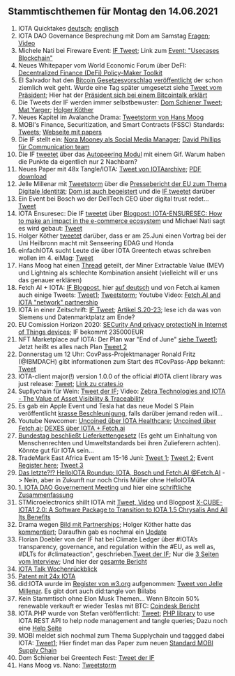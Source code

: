 ## Stammtischthemen für Montag den 14.06.2021

1. IOTA Quicktakes [deutsch](https://www.youtube.com/watch?v=HIVhfvG6yTk); [englisch](https://www.youtube.com/watch?v=HIVhfvG6yTk&t=1s)
2. IOTA DAO Governance Besprechung mit Dom am Samstag [Fragen](https://github.com/iota-community/Community-Governance/discussions/31); [Video](https://www.youtube.com/watch?v=SOY3reRHus4)
3. Michele Nati bei Fireware Event: [IF Tweet](https://twitter.com/iota/status/1402188688768090114?s=20); Link zum [Event: "Usecases Blockchain"](https://www.fiware.org/events/use-cases-blockchain/)
4. Neues Whitepaper vom World Economic Forum über DeFI: [Decentralized Finance (DeFi) Policy-Maker Toolkit](http://www3.weforum.org/docs/WEF_DeFi_Policy_Maker_Toolkit_2021.pdf)
5. El Salvador hat den [Bitcoin Gesetzesvorschlag veröffentlicht](https://twitter.com/DocumentingBTC/status/1402448396171067392?s=19) der schon ziemlich weit geht. Wurde eine Tag später umgesetzt siehe [Tweet vom Präsident](https://twitter.com/nayibbukele/status/1402507224916836352?s=21); Hier hat der [Präsident sich bei einem Bitcointalk erklärt](https://soundcloud.com/user-78867804-972462309/btc-legal-tender?ref=clipboard&p=a&c=0&utm_campaign=social_sharing&utm_medium=text&utm_source=clipboard)
6. Die Tweets der IF werden immer selbstbewuster: [Dom Schiener Tweet](https://twitter.com/DomSchiener/status/1402340126903185409?s=209); [Mat Yarger](https://twitter.com/Mat_Yarger/status/1401899441473429510?s=20); [Holger Köther](https://twitter.com/HolgerKoether/status/1402557908588564480?s=20)
7. Neues Kapitel im Avalanche Drama: [Tweetstorm von Hans Moog](https://twitter.com/hus_qy/status/1402333347913900034?s=20)
8. MOBI's Finance, Securitization, and Smart Contracts (FSSC) Standards: [Tweets](https://twitter.com/dltMOBI/status/1402265941820510218?s=20); [Webseite mit papers](https://dlt.mobi/standards/)
9. Die IF stellt ein: [Nora Mooney als Social Media Manager](https://blog.iota.org/welcome-nora-mooney-to-the-iota/); [David Phillips für Communication team](https://blog.iota.org/welcome-david-phillips-to-the-iota-foundation/)
10. Die IF [tweetet](https://twitter.com/iota/status/1402250615170945027?s=20) über das [Autopeering Modul](https://v2.iota.org/how-it-works/module3) mit einem Gif. Warum haben die Punkte da eigentlich nur 2 Nachbarn?
11. Neues Paper mit 48x Tangle/IOTA: [Tweet von IOTAarchive](https://twitter.com/_iotaarchive/status/1402529649331249154?s=20); [PDF download](https://t.co/rdCOnQUcTn?amp=1)
12. Jelle Millenar mit [Tweetstorm](https://twitter.com/JelleFm/status/1402531849356857347?s=20) über die [Pressebericht der EU zum Thema Digitale Identität](https://ec.europa.eu/commission/presscorner/detail/en/IP_21_2663); [Dom ist auch begeistert](https://twitter.com/DomSchiener/status/1402543659044724739?s=20) und die [IF tweetet](https://twitter.com/iota/status/1402603906052628481?s=20) darüber
13. Ein Event bei Bosch wo der DellTech CEO über digital trust redet... [Tweet](https://twitter.com/Bosch_IO/status/1397836238413914113?s=20)
14. IOTA Ensuresec: Die IF [tweetet](https://twitter.com/iota/status/1402617418548121604?s=19) über [Blogpost: IOTA-ENSURESEC: How to make an impact in the e-commerce ecosystem](https://blog.iota.org/iota-ensuresec-how-to-make-an-impact-in-the-e-commerce-ecosystem/) und Michael Nati sagt es wird gebaut: [Tweet](https://twitter.com/michelenati/status/1402633987311480838?s=20)
15. Holger Köther [tweetet](https://twitter.com/HolgerKoether/status/1402582722854404097?s=09) darüber, dass er am 25.Juni einen Vortrag bei der Uni Heilbronn macht mit Senseering EDAG und Honda
16. einfachIOTA sucht Leute die über IOTA Greentech etwas schreiben wollen im 4. eiMag: [Tweet](https://twitter.com/einfachIOTA/status/1402564041583779840?s=20)
17. Hans Moog hat einen [Thread](https://twitter.com/MZietzke/status/1384201848047824904) geteilt, der Miner Extractable Value (MEV) und Lightning als schlechte Kombination ansieht (vielleicht will er uns das genauer erklären)
18. Fetch AI + IOTA: [IF Blogpost](https://blog.iota.org/fetch-ai-and-the-iota-foundation-collaborate-to-offer-autonomous-economic-agents-on-the-tangle/), hier [auf deutsch](https://iota-einsteiger-guide.de/iota-kuenstliche-intelligenz-ki.html) und von Fetch.ai kamen auch einige Tweets: [Tweet1](https://twitter.com/Fetch_ai/status/1402657536378085377?s=20); [Tweetstorm](https://twitter.com/Fetch_ai/status/1402657553918611461?s=20); Youtube Video: [Fetch.AI and IOTA "network" partnership](https://www.youtube.com/watch?v=KjwYTpF6KA0)
19. IOTA in einer Zeitschrift: [IF Tweet](https://twitter.com/iota/status/1402687068749369345?s=19); [Artikel S.20-23](https://issuu.com/pmmimediagroup/docs/juneaw2021?fr=sNmYwNzM0MzgzODA); lese ich da was von Siemens und Datenmarktplatz am Ende?
20. EU Comission Horizon 2020: [SECurity And privacy protectioN in Internet of Things devices](https://cordis.europa.eu/project/id/101019645); IF bekommt 235000EUR
21. NFT Marketplace auf IOTA: Der Plan war "End of June" [siehe Tweet1](https://twitter.com/NFTIOTA/status/1393194612299272192?s=20); Jetzt heißt es alles nach Plan [Tweet 2](https://twitter.com/NFTIOTA/status/1402866903870283780?s=20)
22. Donnerstag um 12 Uhr: CovPass-Projektmanager Ronald Fritz (@IBMDACH) gibt informationen zum Start des #CovPass-App bekannt: [Tweet](https://twitter.com/BMG_Bund/status/1402915832280322051?s=20)
23. IOTA-client major(!) version 1.0.0 of the official #IOTA client library was just release: [Tweet](https://twitter.com/karuma303/status/1403298732246982659?s=20); [Link zu crates.io](https://crates.io/crates/iota-client/versions)
24. Supllychain für Wein: [Tweet der IF](https://twitter.com/iota/status/1403290977025105921?s=20); Video: [Zebra Technologies and IOTA - The Value of Asset Visibility & Traceability](https://www.youtube.com/watch?v=eAvJ5Xk8Lyk)
25. Es gab ein Apple Event und Tesla hat das neue Model S Plain veröffentlicht [krasse Beschleunigung](https://www.youtube.com/watch?v=xHLQHO5Uc40), falls darüber jemand reden will...
26. Youtube Newcomer: [Uncoined über IOTA Healthcare](https://www.youtube.com/watch?v=LupXzwUQrYI); [Uncoined über Fetch.ai](https://www.youtube.com/watch?v=J81-8iDG_K4); [DEXES über IOTA + Fetch.ai](https://www.youtube.com/watch?v=KJBCiOcNqXo)
27. [Bundestag beschließt Lieferkettengesetz](https://lieferkettengesetz.de/aktuelles/) (Es geht um Einhaltung von Menschenrechten und Umweltstandards bei ihren Zulieferern achten). Könnte gut für IOTA sein...
28. TradeMark East Africa Event am 15-16 Juni: [Tweet 1](https://twitter.com/TradeMarkEastA/status/1402872908658184194?s=20); [Tweet 2](https://twitter.com/TradeMarkEastA/status/1403254901036232709?s=20); Event [Register here](https://eudevdays.eu/community/); [Tweet 3](https://twitter.com/TradeMarkEastA/status/1404324546723909633?s=20)
29. [Das letzte?!? HelloIOTA Roundup: IOTA, Bosch und Fetch.AI @Fetch.AI](https://www.youtube.com/watch?v=-CSnRtNUkZg) -> Nein, aber in Zukunft nur noch Chris Müller ohne HelloIOTA
30. [1. IOTA DAO Governement Meeting](https://www.youtube.com/watch?v=SOY3reRHus4) und hier eine [schriftliche Zusammenfassung](https://medium.com/@jamesjdsutton/iota-to-burn-or-to-build-81de0b572eb5)
31. STMicroelectronics shillt IOTA mit [Tweet, Video](https://twitter.com/ST_World/status/1403691140881211393?s=20) und Blogpost [X-CUBE-IOTA1 2.0: A Software Package to Transition to IOTA 1.5 Chrysalis And All Its Benefits](https://blog.st.com/x-cube-iota1/)
32. Drama wegen [Bild mit Partnerships](https://twitter.com/TheDLTimes/status/1403404865355792387?s=20); Holger Köther hatte das [kommentiert](https://twitter.com/HolgerKoether/status/1403618311410270209?s=20); Daraufhin gab es nochmal ein [Update](https://twitter.com/TheDLTimes/status/1403829868773662727?s=20)
33. Florian Doebler von der IF hat bei Climate Ledger über #IOTA’s transparency, governance, and regulation within the #EU, as well as, #DLTs for #climateaction", geschrieben.[Tweet der IF](https://twitter.com/iota/status/1403698731829108738?s=20); Nur die [3 Seiten vom Interview](https://www.climateledger.org/resources/Florian-Doebler-Interview.pdf); Und hier der [gesamte Bericht](https://www.climateledger.org/resources/CLI_Report_2020_state-and-trends.pdf)
34. [IOTA Talk Wochenrückblick](https://www.iota-talk.com/index.php?article-amp/92-wochenr%C3%BCckblick-vom-6-bis-12-juni-2021/&article%2F92-wochenr%C3%BCckblick-vom-6-bis-12-juni-2021%2F=&__twitter_impression=true)
35. [Patent mit 24x IOTA](https://twitter.com/_iotaarchive/status/1404325491448991746?s=20)
36. did:IOTA wurde im [Register von w3.org](https://www.w3.org/TR/did-spec-registries/#did-methods) aufgenommen: [Tweet von Jelle Millenar](https://twitter.com/JelleFm/status/1404334582955130882?s=20). Es gibt dort auch did:tangle von Biilabs
37. Kein Stammtisch ohne Elon Musk Themen... Wenn Bitcoin 50% renewable verkauft er wieder Teslas mit BTC: [Coindesk Bericht](https://www.coindesk.com/tesla-will-resume-taking-bitcoin-as-payment-once-miners-go-50-green-musk-says)
38. IOTA.PHP wurde von Stefan veröffentlicht: [Tweet](https://twitter.com/SourCL_Stefan/status/1404398267262291978?s=20); [PHP library](https://github.com/iota-community/iota.php) to use IOTA REST API to help node management and tangle queries; Dazu noch eine [Help Seite](https://github.com/iota-community/iota.php/blob/main/help/000_index.md)
39. MOBI meldet sich nochmal zum Thema Supplychain und taggged dabei IOTA: [Tweet1](https://twitter.com/dltMOBI/status/1404447249392975873?s=20); Hier findet man das Paper zum neuen [Standard MOBI Supply Chain](https://dlt.mobi/standards/)
40. Dom Schiener bei Greentech Fest: [Tweet der IF](https://twitter.com/iota/status/1404495199812861961?s=20)
41. Hans Moog vs. Nano: [Tweetstorm](https://twitter.com/hus_qy/status/1404472818402799617?s=20)
